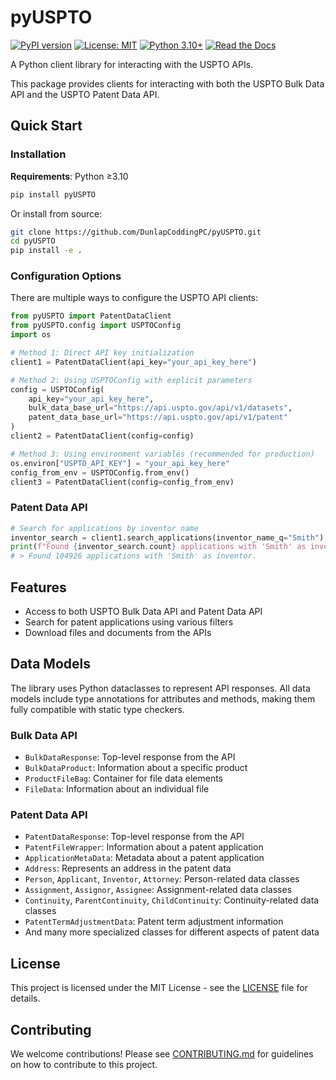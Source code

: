 # pyUSPTO
[![PyPI version](https://badge.fury.io/py/pyUSPTO.svg)](https://badge.fury.io/py/pyUSPTO)
[![License: MIT](https://img.shields.io/badge/License-MIT-yellow.svg)](https://opensource.org/licenses/MIT)
[![Python 3.10+](https://img.shields.io/badge/python-3.10+-blue.svg)](https://www.python.org/downloads/)
[![Read the Docs](https://img.shields.io/readthedocs/pyuspto)](https://pyuspto.readthedocs.io/en/latest/)

A Python client library for interacting with the USPTO APIs.

This package provides clients for interacting with both the USPTO Bulk Data API and the USPTO Patent Data API.

## Quick Start

### Installation

**Requirements**: Python ≥3.10

```bash
pip install pyUSPTO
```

Or install from source:

```bash
git clone https://github.com/DunlapCoddingPC/pyUSPTO.git
cd pyUSPTO
pip install -e .
```


### Configuration Options

There are multiple ways to configure the USPTO API clients:

```python
from pyUSPTO import PatentDataClient
from pyUSPTO.config import USPTOConfig
import os

# Method 1: Direct API key initialization
client1 = PatentDataClient(api_key="your_api_key_here")

# Method 2: Using USPTOConfig with explicit parameters
config = USPTOConfig(
    api_key="your_api_key_here",
    bulk_data_base_url="https://api.uspto.gov/api/v1/datasets",
    patent_data_base_url="https://api.uspto.gov/api/v1/patent"
)
client2 = PatentDataClient(config=config)

# Method 3: Using environment variables (recommended for production)
os.environ["USPTO_API_KEY"] = "your_api_key_here"
config_from_env = USPTOConfig.from_env()
client3 = PatentDataClient(config=config_from_env)
```

### Patent Data API

```python
# Search for applications by inventor name
inventor_search = client1.search_applications(inventor_name_q="Smith")
print(f"Found {inventor_search.count} applications with 'Smith' as inventor")
# > Found 104926 applications with 'Smith' as inventor.
```

## Features

- Access to both USPTO Bulk Data API and Patent Data API
- Search for patent applications using various filters
- Download files and documents from the APIs

## Data Models

The library uses Python dataclasses to represent API responses. All data models include  type annotations for attributes and methods, making them fully compatible with static type checkers.

### Bulk Data API

- `BulkDataResponse`: Top-level response from the API
- `BulkDataProduct`: Information about a specific product
- `ProductFileBag`: Container for file data elements
- `FileData`: Information about an individual file

### Patent Data API

- `PatentDataResponse`: Top-level response from the API
- `PatentFileWrapper`: Information about a patent application
- `ApplicationMetaData`: Metadata about a patent application
- `Address`: Represents an address in the patent data
- `Person`, `Applicant`, `Inventor`, `Attorney`: Person-related data classes
- `Assignment`, `Assignor`, `Assignee`: Assignment-related data classes
- `Continuity`, `ParentContinuity`, `ChildContinuity`: Continuity-related data classes
- `PatentTermAdjustmentData`: Patent term adjustment information
- And many more specialized classes for different aspects of patent data

## License

This project is licensed under the MIT License - see the [LICENSE](LICENSE) file for details.

## Contributing

We welcome contributions! Please see [CONTRIBUTING.md](CONTRIBUTING.md) for guidelines on how to contribute to this project.
